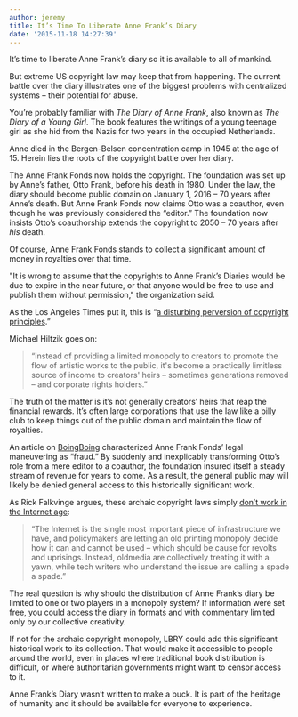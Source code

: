 ```yaml
---
author: jeremy
title: It’s Time To Liberate Anne Frank’s Diary
date: '2015-11-18 14:27:39'
---
```


It’s time to liberate Anne Frank’s diary so it is available to all of mankind.

But extreme US copyright law may keep that from happening. The current battle over the diary illustrates one of the biggest problems with centralized systems – their potential for abuse.

You’re probably familiar with *The Diary of Anne Frank*, also known as *The Diary of a Young Girl*. The book features the writings of a young teenage girl as she hid from the Nazis for two years in the occupied Netherlands.

Anne died in the Bergen-Belsen concentration camp in 1945 at the age of 15. Herein lies the roots of the copyright battle over her diary.

The Anne Frank Fonds now holds the copyright. The foundation was set up by Anne’s father, Otto Frank, before his death in 1980. Under the law, the diary should become public domain on January 1, 2016 – 70 years after Anne’s death. But Anne Frank Fonds now claims Otto was a coauthor, even though he was previously considered the “editor.” The foundation now insists Otto’s coauthorship extends the copyright to 2050 – 70 years after *his* death.

Of course, Anne Frank Fonds stands to collect a significant amount of money in royalties over that time.

"It is wrong to assume that the copyrights to Anne Frank’s Diaries would be due to expire in the near future, or that anyone would be free to use and publish them without permission," the organization said.

As the Los Angeles Times put it, this is “[a disturbing perversion of copyright principles](http://www.latimes.com/business/hiltzik/la-fi-mh-anne-frank-s-diary-20151116-column.html).”

Michael Hiltzik goes on:

> “Instead of providing a limited monopoly to creators to promote the flow of artistic works to the public, it's become a practically limitless source of income to creators' heirs – sometimes generations removed – and corporate rights holders.”

The truth of the matter is it’s not generally creators’ heirs that reap the financial rewards. It’s often large corporations that use the law like a billy club to keep things out of the public domain and maintain the flow of royalties.

An article on [BoingBoing](http://boingboing.net/2015/11/14/copyfraud-anne-frank-foundati.html) characterized Anne Frank Fonds’ legal maneuvering as “fraud.” By suddenly and inexplicably transforming Otto’s role from a mere editor to a coauthor, the foundation insured itself a steady stream of revenue for years to come. As a result, the general public may will likely be denied general access to this historically significant work.

As Rick Falkvinge argues, these archaic copyright laws simply [don’t work in the Internet age](https://torrentfreak.com/anne-frank-scandal-an-underreported-copyright-monopoly-abuse-151115/):

> “The Internet is the single most important piece of infrastructure we have, and policymakers are letting an old printing monopoly decide how it can and cannot be used – which should be cause for revolts and uprisings. Instead, oldmedia are collectively treating it with a yawn, while tech writers who understand the issue are calling a spade a spade.”


The real question is why should the distribution of Anne Frank’s diary be limited to one or two players in a monopoly system? If information were set free, you could access the diary in formats and with commentary limited only by our collective creativity.

If not for the archaic copyright monopoly, LBRY could add this significant historical work to its collection. That would make it accessible to people around the world, even in places where traditional book distribution is difficult, or where authoritarian governments might want to censor access to it.

Anne Frank’s Diary wasn’t written to make a buck. It is part of the heritage of humanity and it should be available for everyone to experience.
